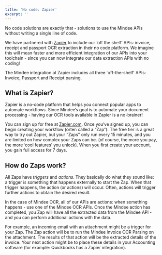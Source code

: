 ```yaml
---
title: 'No code: Zapier'
excerpt: ''
---
```

No code solutions are exactly that - solutions to use the Mindee APIs without writing a single line of code.

We have partnered with [Zapier](https://zapier.com) to include our ‘off the shelf’ APIs: invoice, receipt and passport OCR extraction in their no code platform.  We imagine this will mean faster and more efficient integration of our APIs into your toolchain - since you can now integrate our data extraction APIs with no coding!

The Mindee integration at Zapier includes all three 'off-the-shelf' APIs: Invoice, Passport and Receipt parsing.

## What is Zapier?

Zapier is a no-code platform that helps you connect popular apps to automate workflows.  Since Mindee’s goal is to automate your document processing - having our OCR tools available in Zapier is a no-brainer!

You can sign up for free at [Zapier.com](https://zapier.com).  Once you’ve signed up, you can begin creating your workflow (orten called a “Zap”). The free tier is a great way to try out Zapier, but your “Zaps” only run every 15 minutes, and you are limited on how complex your Zaps can be. (of course, the more you pay, the more ‘cool features’ you unlock).  When you first create your account, you gain full access for 7 days.


## How do Zaps work?

All Zaps have *triggers* and *actions*.  They basically do what they sound like: a trigger is something that happens externally to start the Zap.  When that trigger happens, the action (or actions) will occur.  Often, actions will trigger further actions to obtain the desired result.

In the case of Mindee OCR, all of our APIs are actions: when something happens -  use one of the Mindee OCR APIs. Once the Mindee action has completed, you Zap will have all the extracted data from the Mindee API - and you can perform additional actions with the data.

For example, an incoming email with an attachment might be a trigger for your Zap.  The Zap action will be to run the Mindee Invoice OCR Parsing on the attachment.  The results of that action will be the extracted details of the invoice.  Your next action might be to place these details in your Accounting software (for example: Quickbooks has a Zapier integration).